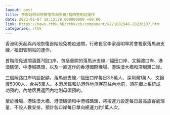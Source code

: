 ```yaml
---
layout: post
title: 李家超明早視察落馬洲支線/福田管制站運作
date: 2023-01-07 19:12:28.000000000 +08:00
link: https://news.rthk.hk/rthk/ch/component/k2/1682946-20230107.htm
categories: rthk
---
```


香港明天起與內地恢復首階段免檢疫通關，行政長官李家超明早將會視察落馬洲支線／福田管制站的運作。

首階段免通關涵蓋7個口岸，包括重開的落馬洲支線／福田口岸、文錦渡口岸、港澳碼頭、中港城碼頭，以及一直運作的香港國際機場、港珠澳大橋和深圳灣口岸。

三個陸路口岸均設配額，落馬洲支線／福田口岸每日3.5萬人、深圳灣1萬人、文錦渡5000人，合共5萬人。本港居民和訪港外地旅客前往內地前，須在網上系統成功預約，內地居民返回內地則毋須預約。

至於機場、港珠澳大橋、港澳碼頭和中港城碼頭，將按運力設定每日最高旅客處理量，不設人數安排，預計各口岸每日單向總運力約1萬人次。
